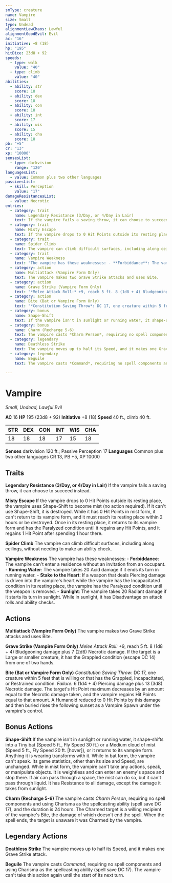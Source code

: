 ```yaml
---
smType: creature
name: Vampire
size: Small
type: Undead
alignmentLawChaos: Lawful
alignmentGoodEvil: Evil
ac: "16"
initiative: +8 (18)
hp: "195"
hitDice: 23d8 + 92
speeds:
  - type: walk
    value: "40"
  - type: climb
    value: "40"
abilities:
  - ability: str
    score: 18
  - ability: dex
    score: 18
  - ability: con
    score: 18
  - ability: int
    score: 17
  - ability: wis
    score: 15
  - ability: cha
    score: 18
pb: "+5"
cr: "13"
xp: "10000"
sensesList:
  - type: darkvision
    range: "120"
languagesList:
  - value: Common plus two other languages
passivesList:
  - skill: Perception
    value: "17"
damageResistancesList:
  - value: Necrotic
entries:
  - category: trait
    name: Legendary Resistance (3/Day, or 4/Day in Lair)
    text: If the vampire fails a saving throw, it can choose to succeed instead.
  - category: trait
    name: Misty Escape
    text: If the vampire drops to 0 Hit Points outside its resting place, the vampire uses Shape-Shift to become mist (no action required). If it can't use Shape-Shift, it is destroyed. While it has 0 Hit Points in mist form, it can't return to its vampire form, and it must reach its resting place within 2 hours or be destroyed. Once in its resting place, it returns to its vampire form and has the Paralyzed condition until it regains any Hit Points, and it regains 1 Hit Point after spending 1 hour there.
  - category: trait
    name: Spider Climb
    text: The vampire can climb difficult surfaces, including along ceilings, without needing to make an ability check.
  - category: trait
    name: Vampire Weakness
    text: "The vampire has these weaknesses: - **Forbiddance**: The vampire can't enter a residence without an invitation from an occupant. - **Running Water**: The vampire takes 20 Acid damage if it ends its turn in running water. - **Stake to the Heart**: If a weapon that deals Piercing damage is driven into the vampire's heart while the vampire has the Incapacitated condition in its resting place, the vampire has the Paralyzed condition until the weapon is removed. - **Sunlight**: The vampire takes 20 Radiant damage if it starts its turn in sunlight. While in sunlight, it has Disadvantage on attack rolls and ability checks."
  - category: action
    name: Multiattack (Vampire Form Only)
    text: The vampire makes two Grave Strike attacks and uses Bite.
  - category: action
    name: Grave Strike (Vampire Form Only)
    text: "*Melee Attack Roll:* +9, reach 5 ft. 8 (1d8 + 4) Bludgeoning damage plus 7 (2d6) Necrotic damage. If the target is a Large or smaller creature, it has the Grappled condition (escape DC 14) from one of two hands."
  - category: action
    name: Bite (Bat or Vampire Form Only)
    text: "*Constitution Saving Throw*: DC 17, one creature within 5 feet that is willing or that has the Grappled, Incapacitated, or Restrained condition. *Failure:*  6 (1d4 + 4) Piercing damage plus 13 (3d8) Necrotic damage. The target's Hit Point maximum decreases by an amount equal to the Necrotic damage taken, and the vampire regains Hit Points equal to that amount. A Humanoid reduced to 0 Hit Points by this damage and then buried rises the following sunset as a Vampire Spawn under the vampire's control."
  - category: bonus
    name: Shape-Shift
    text: If the vampire isn't in sunlight or running water, it shape-shifts into a Tiny bat (Speed 5 ft., Fly Speed 30 ft.) or a Medium cloud of mist (Speed 5 ft., Fly Speed 20 ft. [hover]), or it returns to its vampire form. Anything it is wearing transforms with it. While in bat form, the vampire can't speak. Its game statistics, other than its size and Speed, are unchanged. While in mist form, the vampire can't take any actions, speak, or manipulate objects. It is weightless and can enter an enemy's space and stop there. If air can pass through a space, the mist can do so, but it can't pass through liquid. It has Resistance to all damage, except the damage it takes from sunlight.
  - category: bonus
    name: Charm (Recharge 5-6)
    text: The vampire casts *Charm Person*, requiring no spell components and using Charisma as the spellcasting ability (spell save DC 17), and the duration is 24 hours. The Charmed target is a willing recipient of the vampire's Bite, the damage of which doesn't end the spell. When the spell ends, the target is unaware it was Charmed by the vampire.
  - category: legendary
    name: Deathless Strike
    text: The vampire moves up to half its Speed, and it makes one Grave Strike attack.
  - category: legendary
    name: Beguile
    text: The vampire casts *Command*, requiring no spell components and using Charisma as the spellcasting ability (spell save DC 17). The vampire can't take this action again until the start of its next turn.

---
```


# Vampire
*Small, Undead, Lawful Evil*

**AC** 16
**HP** 195 (23d8 + 92)
**Initiative** +8 (18)
**Speed** 40 ft., climb 40 ft.

| STR | DEX | CON | INT | WIS | CHA |
| --- | --- | --- | --- | --- | --- |
| 18 | 18 | 18 | 17 | 15 | 18 |

**Senses** darkvision 120 ft.; Passive Perception 17
**Languages** Common plus two other languages
CR 13, PB +5, XP 10000

## Traits

**Legendary Resistance (3/Day, or 4/Day in Lair)**
If the vampire fails a saving throw, it can choose to succeed instead.

**Misty Escape**
If the vampire drops to 0 Hit Points outside its resting place, the vampire uses Shape-Shift to become mist (no action required). If it can't use Shape-Shift, it is destroyed. While it has 0 Hit Points in mist form, it can't return to its vampire form, and it must reach its resting place within 2 hours or be destroyed. Once in its resting place, it returns to its vampire form and has the Paralyzed condition until it regains any Hit Points, and it regains 1 Hit Point after spending 1 hour there.

**Spider Climb**
The vampire can climb difficult surfaces, including along ceilings, without needing to make an ability check.

**Vampire Weakness**
The vampire has these weaknesses: - **Forbiddance**: The vampire can't enter a residence without an invitation from an occupant. - **Running Water**: The vampire takes 20 Acid damage if it ends its turn in running water. - **Stake to the Heart**: If a weapon that deals Piercing damage is driven into the vampire's heart while the vampire has the Incapacitated condition in its resting place, the vampire has the Paralyzed condition until the weapon is removed. - **Sunlight**: The vampire takes 20 Radiant damage if it starts its turn in sunlight. While in sunlight, it has Disadvantage on attack rolls and ability checks.

## Actions

**Multiattack (Vampire Form Only)**
The vampire makes two Grave Strike attacks and uses Bite.

**Grave Strike (Vampire Form Only)**
*Melee Attack Roll:* +9, reach 5 ft. 8 (1d8 + 4) Bludgeoning damage plus 7 (2d6) Necrotic damage. If the target is a Large or smaller creature, it has the Grappled condition (escape DC 14) from one of two hands.

**Bite (Bat or Vampire Form Only)**
*Constitution Saving Throw*: DC 17, one creature within 5 feet that is willing or that has the Grappled, Incapacitated, or Restrained condition. *Failure:*  6 (1d4 + 4) Piercing damage plus 13 (3d8) Necrotic damage. The target's Hit Point maximum decreases by an amount equal to the Necrotic damage taken, and the vampire regains Hit Points equal to that amount. A Humanoid reduced to 0 Hit Points by this damage and then buried rises the following sunset as a Vampire Spawn under the vampire's control.

## Bonus Actions

**Shape-Shift**
If the vampire isn't in sunlight or running water, it shape-shifts into a Tiny bat (Speed 5 ft., Fly Speed 30 ft.) or a Medium cloud of mist (Speed 5 ft., Fly Speed 20 ft. [hover]), or it returns to its vampire form. Anything it is wearing transforms with it. While in bat form, the vampire can't speak. Its game statistics, other than its size and Speed, are unchanged. While in mist form, the vampire can't take any actions, speak, or manipulate objects. It is weightless and can enter an enemy's space and stop there. If air can pass through a space, the mist can do so, but it can't pass through liquid. It has Resistance to all damage, except the damage it takes from sunlight.

**Charm (Recharge 5-6)**
The vampire casts *Charm Person*, requiring no spell components and using Charisma as the spellcasting ability (spell save DC 17), and the duration is 24 hours. The Charmed target is a willing recipient of the vampire's Bite, the damage of which doesn't end the spell. When the spell ends, the target is unaware it was Charmed by the vampire.

## Legendary Actions

**Deathless Strike**
The vampire moves up to half its Speed, and it makes one Grave Strike attack.

**Beguile**
The vampire casts *Command*, requiring no spell components and using Charisma as the spellcasting ability (spell save DC 17). The vampire can't take this action again until the start of its next turn.
